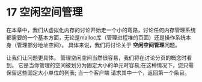 # 17 空闲空间管理

在本章中，我们从虚拟化内存的讨论开始走一个小的弯路，讨论任何内存管理系统都需要的一个基本方面，无论是malloc库（管理进程堆的页面）还是操作系统本身（管理部分地址空间）。 具体来说，我们将讨论关于 **空闲空间管理**问题。

让我们让问题更具体。 管理空闲空间当然很容易，我们将在讨论分页的概念时看到。 它是当你管理的空间被划分为固定大小的单元时容易;在这种情况下，您只需保留这些固定大小单位的列表; 当一个客户端
请求其中一个，返回第一个条目。

